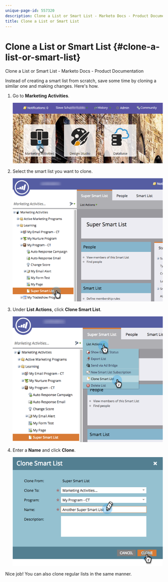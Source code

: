 ```yaml
---
unique-page-id: 557320
description: Clone a List or Smart List - Marketo Docs - Product Documentation
title: Clone a List or Smart List
---
```


# Clone a List or Smart List {#clone-a-list-or-smart-list}

Clone a List or Smart List - Marketo Docs - Product Documentation

Instead of creating a smart list from scratch, save some time by cloning a similar one and making changes. Here's how.

1. Go to **Marketing Activities**.

   ![](assets/login-marketing-activities.png)

1. Select the smart list you want to clone.

   ![](assets/smartlist-find.png)

1. Under **List Actions**, click **Clone Smart List**.

   ![](assets/clonesmartlist-hands.png)

1. Enter a **Name** and click **Clone**.

   ![](assets/supersmartlist-clonewindow.png)

Nice job! You can also clone regular lists in the same manner.
